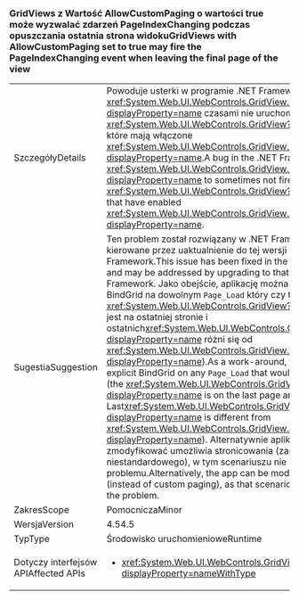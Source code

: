 ### <a name="gridviews-with-allowcustompaging-set-to-true-may-fire-the-pageindexchanging-event-when-leaving-the-final-page-of-the-view"></a><span data-ttu-id="c5904-101">GridViews z Wartość AllowCustomPaging o wartości true może wyzwalać zdarzeń PageIndexChanging podczas opuszczania ostatnia strona widoku</span><span class="sxs-lookup"><span data-stu-id="c5904-101">GridViews with AllowCustomPaging set to true may fire the PageIndexChanging event when leaving the final page of the view</span></span>

|   |   |
|---|---|
|<span data-ttu-id="c5904-102">Szczegóły</span><span class="sxs-lookup"><span data-stu-id="c5904-102">Details</span></span>|<span data-ttu-id="c5904-103">Powoduje usterki w programie .NET Framework 4.5 <xref:System.Web.UI.WebControls.GridView.PageIndexChanging?displayProperty=name> czasami nie uruchomienie dla <xref:System.Web.UI.WebControls.GridView?displayProperty=name>, które mają włączone <xref:System.Web.UI.WebControls.GridView.AllowCustomPaging?displayProperty=name>.</span><span class="sxs-lookup"><span data-stu-id="c5904-103">A bug in the .NET Framework 4.5 causes <xref:System.Web.UI.WebControls.GridView.PageIndexChanging?displayProperty=name> to sometimes not fire for <xref:System.Web.UI.WebControls.GridView?displayProperty=name>s that have enabled <xref:System.Web.UI.WebControls.GridView.AllowCustomPaging?displayProperty=name>.</span></span>|
|<span data-ttu-id="c5904-104">Sugestia</span><span class="sxs-lookup"><span data-stu-id="c5904-104">Suggestion</span></span>|<span data-ttu-id="c5904-105">Ten problem został rozwiązany w .NET Framework 4.6 i mogą być kierowane przez uaktualnienie do tej wersji programu .NET Framework.</span><span class="sxs-lookup"><span data-stu-id="c5904-105">This issue has been fixed in the .NET Framework 4.6 and may be addressed by upgrading to that version of the .NET Framework.</span></span> <span data-ttu-id="c5904-106">Jako obejście, aplikację można wykonać jawne BindGrid na dowolnym <code>Page_Load</code> który czy trafień tych warunków ( <xref:System.Web.UI.WebControls.GridView?displayProperty=name> jest na ostatniej stronie i ostatnich<xref:System.Web.UI.WebControls.GridView.PageSize?displayProperty=name> różni się od <xref:System.Web.UI.WebControls.GridView.PageSize?displayProperty=name>).</span><span class="sxs-lookup"><span data-stu-id="c5904-106">As a work-around, the app can do an explicit BindGrid on any <code>Page_Load</code> that would hit these conditions (the <xref:System.Web.UI.WebControls.GridView?displayProperty=name> is on the last page and Last<xref:System.Web.UI.WebControls.GridView.PageSize?displayProperty=name> is different from <xref:System.Web.UI.WebControls.GridView.PageSize?displayProperty=name>).</span></span> <span data-ttu-id="c5904-107">Alternatywnie aplikacji można zmodyfikować umożliwia stronicowania (zamiast stronicowania niestandardowego), w tym scenariuszu nie przedstawiać problemu.</span><span class="sxs-lookup"><span data-stu-id="c5904-107">Alternatively, the app can be modified to allow paging (instead of custom paging), as that scenario does not demonstrate the problem.</span></span>|
|<span data-ttu-id="c5904-108">Zakres</span><span class="sxs-lookup"><span data-stu-id="c5904-108">Scope</span></span>|<span data-ttu-id="c5904-109">Pomocnicza</span><span class="sxs-lookup"><span data-stu-id="c5904-109">Minor</span></span>|
|<span data-ttu-id="c5904-110">Wersja</span><span class="sxs-lookup"><span data-stu-id="c5904-110">Version</span></span>|<span data-ttu-id="c5904-111">4.5</span><span class="sxs-lookup"><span data-stu-id="c5904-111">4.5</span></span>|
|<span data-ttu-id="c5904-112">Typ</span><span class="sxs-lookup"><span data-stu-id="c5904-112">Type</span></span>|<span data-ttu-id="c5904-113">Środowisko uruchomieniowe</span><span class="sxs-lookup"><span data-stu-id="c5904-113">Runtime</span></span>|
|<span data-ttu-id="c5904-114">Dotyczy interfejsów API</span><span class="sxs-lookup"><span data-stu-id="c5904-114">Affected APIs</span></span>|<ul><li><xref:System.Web.UI.WebControls.GridView.AllowCustomPaging?displayProperty=nameWithType></li></ul>|


